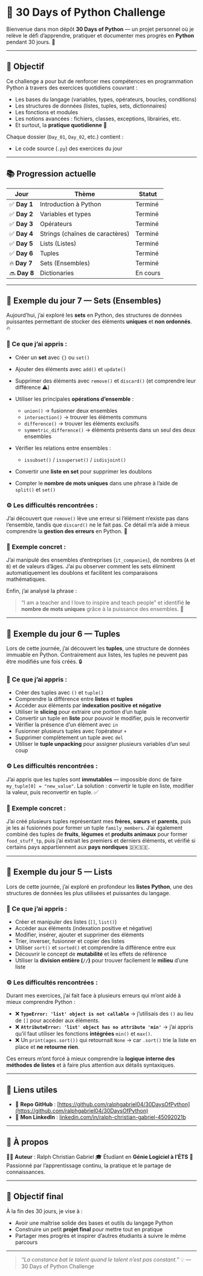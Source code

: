 # 🐍 30 Days of Python Challenge

Bienvenue dans mon dépôt **30 Days of Python** — un projet personnel où je relève le défi d’apprendre, pratiquer et documenter mes progrès en **Python** pendant 30 jours. 🚀

---

## 🎯 Objectif

Ce challenge a pour but de renforcer mes compétences en programmation Python à travers des exercices quotidiens couvrant :

* Les bases du langage (variables, types, opérateurs, boucles, conditions)
* Les structures de données (listes, tuples, sets, dictionnaires)
* Les fonctions et modules
* Les notions avancées : fichiers, classes, exceptions, librairies, etc.
* Et surtout, la **pratique quotidienne** 💪

Chaque dossier (`Day_01`, `Day_02`, etc.) contient :

* Le code source (`.py`) des exercices du jour

---

## 📚 Progression actuelle

| Jour         | Thème                           | Statut   |
| ------------ | ------------------------------- | -------- |
| ✅ **Day 1**  | Introduction à Python           | Terminé  |
| ✅ **Day 2**  | Variables et types              | Terminé  |
| ✅ **Day 3**  | Opérateurs                      | Terminé  |
| ✅ **Day 4**  | Strings (chaînes de caractères) | Terminé  |
| ✅ **Day 5**  | Lists (Listes)                  | Terminé  |
| ✅ **Day 6**  | Tuples                          | Terminé  |
| 🔥 **Day 7** | Sets (Ensembles)                | Terminé  |
| 🔜 **Day 8** | Dictionaries                    | En cours |

---

## 🧩 Exemple du jour 7 — Sets (Ensembles)

Aujourd’hui, j’ai exploré les **sets** en Python, des structures de données puissantes permettant de stocker des éléments **uniques** et **non ordonnés**. 🔥

### 📘 Ce que j’ai appris :

* Créer un **set** avec `{}` ou `set()`
* Ajouter des éléments avec `add()` et `update()`
* Supprimer des éléments avec `remove()` et `discard()` (et comprendre leur différence ⚠️)
* Utiliser les principales **opérations d’ensemble** :

  * `union()` → fusionner deux ensembles
  * `intersection()` → trouver les éléments communs
  * `difference()` → trouver les éléments exclusifs
  * `symmetric_difference()` → éléments présents dans un seul des deux ensembles
* Vérifier les relations entre ensembles :

  * `issubset()` / `issuperset()` / `isdisjoint()`
* Convertir une **liste en set** pour supprimer les doublons
* Compter le **nombre de mots uniques** dans une phrase à l’aide de `split()` et `set()`

### ⚙️ Les difficultés rencontrées :

J’ai découvert que `remove()` lève une erreur si l’élément n’existe pas dans l’ensemble, tandis que `discard()` ne le fait pas.
Ce détail m’a aidé à mieux comprendre la **gestion des erreurs** en Python. 🧠

### 🍎 Exemple concret :

J’ai manipulé des ensembles d’entreprises (`it_companies`), de nombres (`A` et `B`) et de valeurs d’âges.
J’ai pu observer comment les sets éliminent automatiquement les doublons et facilitent les comparaisons mathématiques.

Enfin, j’ai analysé la phrase :

> “I am a teacher and I love to inspire and teach people”
> et identifié **le nombre de mots uniques** grâce à la puissance des ensembles. 💬

---

## 🧩 Exemple du jour 6 — Tuples

Lors de cette journée, j’ai découvert les **tuples**, une structure de données immuable en Python. Contrairement aux listes, les tuples ne peuvent pas être modifiés une fois créés. 🔒

### 📘 Ce que j’ai appris :

* Créer des tuples avec `()` et `tuple()`
* Comprendre la différence entre **listes** et **tuples**
* Accéder aux éléments par **indexation positive et négative**
* Utiliser le **slicing** pour extraire une portion d’un tuple
* Convertir un tuple en **liste** pour pouvoir le modifier, puis le reconvertir
* Vérifier la présence d’un élément avec `in`
* Fusionner plusieurs tuples avec l’opérateur `+`
* Supprimer complètement un tuple avec `del`
* Utiliser le **tuple unpacking** pour assigner plusieurs variables d’un seul coup

### ⚙️ Les difficultés rencontrées :

J’ai appris que les tuples sont **immutables** — impossible donc de faire `my_tuple[0] = "new_value"`.
La solution : convertir le tuple en liste, modifier la valeur, puis reconvertir en tuple. ✅

### 🍎 Exemple concret :

J’ai créé plusieurs tuples représentant mes **frères**, **sœurs** et **parents**, puis je les ai fusionnés pour former un tuple `family_members`.
J’ai également combiné des tuples de **fruits**, **légumes** et **produits animaux** pour former `food_stuff_tp`, puis j’ai extrait les premiers et derniers éléments, et vérifié si certains pays appartiennent aux **pays nordiques** 🇩🇰🇸🇪.

---

## 🧩 Exemple du jour 5 — Lists

Lors de cette journée, j’ai exploré en profondeur les **listes Python**, une des structures de données les plus utilisées et puissantes du langage.

### 📘 Ce que j’ai appris :

* Créer et manipuler des listes (`[]`, `list()`)
* Accéder aux éléments (indexation positive et négative)
* Modifier, insérer, ajouter et supprimer des éléments
* Trier, inverser, fusionner et copier des listes
* Utiliser `sort()` et `sorted()` et comprendre la différence entre eux
* Découvrir le concept de **mutabilité** et les effets de référence
* Utiliser la **division entière (`//`)** pour trouver facilement le **milieu** d’une liste

### ⚙️ Les difficultés rencontrées :

Durant mes exercices, j’ai fait face à plusieurs erreurs qui m’ont aidé à mieux comprendre Python :

* ❌ **`TypeError: 'list' object is not callable`** → j’utilisais des `()` au lieu de `[]` pour accéder aux éléments.
* ❌ **`AttributeError: 'list' object has no attribute 'min'`** → j’ai appris qu’il faut utiliser les fonctions **intégrées** `min()` et `max()`.
* ❌ Un `print(ages.sort())` qui retournait `None` → car `.sort()` trie la liste en place et **ne retourne rien**.

Ces erreurs m’ont forcé à mieux comprendre la **logique interne des méthodes de listes** et à faire plus attention aux détails syntaxiques.

---

## 🔗 Liens utiles

* 🐙 **Repo GitHub** : [https://github.com/ralphgabriel04/30DaysOfPython](https://github.com/ralphgabriel04/30DaysOfPython)
* 💼 **Mon LinkedIn** : [linkedin.com/in/ralph-christian-gabriel-45092021b](https://www.linkedin.com/in/ralph-christian-gabriel-45092021b/)

---

## 🧠 À propos

👨‍💻 **Auteur** : Ralph Christian Gabriel
🎓 Étudiant en **Génie Logiciel à l’ÉTS**
💬 Passionné par l’apprentissage continu, la pratique et le partage de connaissances.

---

## 🏁 Objectif final

À la fin des 30 jours, je vise à :

* Avoir une maîtrise solide des bases et outils du langage Python
* Construire un petit **projet final** pour mettre tout en pratique
* Partager mes progrès et inspirer d’autres étudiants à suivre le même parcours

---

> *“La constance bat le talent quand le talent n’est pas constant.”* 💡
> — 30 Days of Python Challenge


